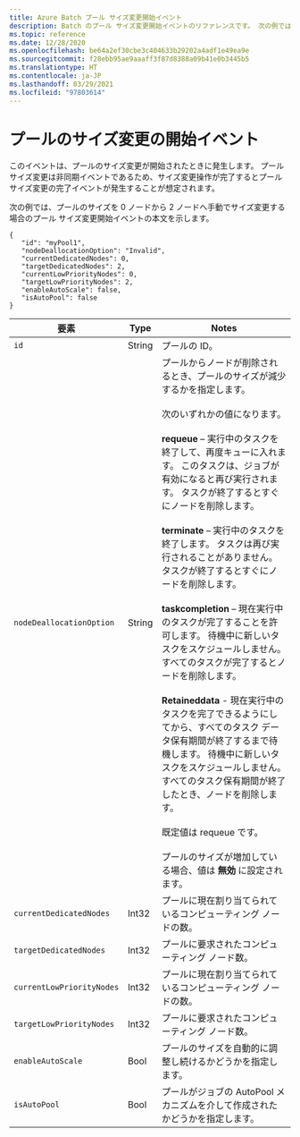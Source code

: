 ```yaml
---
title: Azure Batch プール サイズ変更開始イベント
description: Batch のプール サイズ変更開始イベントのリファレンスです。 次の例では、プールのサイズを 0 ノードから 2 ノードへ手動でサイズ変更する場合のプール サイズ変更開始イベントの本文を示します。
ms.topic: reference
ms.date: 12/28/2020
ms.openlocfilehash: be64a2ef30cbe3c404633b29202a4adf1e49ea9e
ms.sourcegitcommit: f28ebb95ae9aaaff3f87d8388a09b41e0b3445b5
ms.translationtype: HT
ms.contentlocale: ja-JP
ms.lasthandoff: 03/29/2021
ms.locfileid: "97803614"
---
```

# <a name="pool-resize-start-event"></a>プールのサイズ変更の開始イベント

 このイベントは、プールのサイズ変更が開始されたときに発生します。 プール サイズ変更は非同期イベントであるため、サイズ変更操作が完了するとプール サイズ変更の完了イベントが発生することが想定されます。

 次の例では、プールのサイズを 0 ノードから 2 ノードへ手動でサイズ変更する場合のプール サイズ変更開始イベントの本文を示します。

```
{
   "id": "myPool1",
   "nodeDeallocationOption": "Invalid",
   "currentDedicatedNodes": 0,
   "targetDedicatedNodes": 2,
   "currentLowPriorityNodes": 0,
   "targetLowPriorityNodes": 2,
   "enableAutoScale": false,
   "isAutoPool": false
}
```

|要素|Type|Notes|
|-------------|----------|-----------|
|`id`|String|プールの ID。|
|`nodeDeallocationOption`|String|プールからノードが削除されるとき、プールのサイズが減少するかを指定します。<br /><br /> 次のいずれかの値になります。<br /><br /> **requeue** – 実行中のタスクを終了して、再度キューに入れます。 このタスクは、ジョブが有効になると再び実行されます。 タスクが終了するとすぐにノードを削除します。<br /><br /> **terminate** – 実行中のタスクを終了します。 タスクは再び実行されることがありません。 タスクが終了するとすぐにノードを削除します。<br /><br /> **taskcompletion** – 現在実行中のタスクが完了することを許可します。 待機中に新しいタスクをスケジュールしません。 すべてのタスクが完了するとノードを削除します。<br /><br /> **Retaineddata** - 現在実行中のタスクを完了できるようにしてから、すべてのタスク データ保有期間が終了するまで待機します。 待機中に新しいタスクをスケジュールしません。 すべてのタスク保有期間が終了したとき、ノードを削除します。<br /><br /> 既定値は requeue です。<br /><br /> プールのサイズが増加している場合、値は **無効** に設定されます。|
|`currentDedicatedNodes`|Int32|プールに現在割り当てられているコンピューティング ノードの数。|
|`targetDedicatedNodes`|Int32|プールに要求されたコンピューティング ノード数。|
|`currentLowPriorityNodes`|Int32|プールに現在割り当てられているコンピューティング ノードの数。|
|`targetLowPriorityNodes`|Int32|プールに要求されたコンピューティング ノード数。|
|`enableAutoScale`|Bool|プールのサイズを自動的に調整し続けるかどうかを指定します。|
|`isAutoPool`|Bool|プールがジョブの AutoPool メカニズムを介して作成されたかどうかを指定します。|
